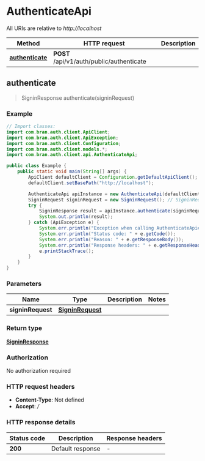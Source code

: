 # AuthenticateApi

All URIs are relative to *http://localhost*

| Method | HTTP request | Description |
|------------- | ------------- | -------------|
| [**authenticate**](AuthenticateApi.md#authenticate) | **POST** /api/v1/auth/public/authenticate |  |



## authenticate

> SigninResponse authenticate(signinRequest)



### Example

```java
// Import classes:
import com.bran.auth.client.ApiClient;
import com.bran.auth.client.ApiException;
import com.bran.auth.client.Configuration;
import com.bran.auth.client.models.*;
import com.bran.auth.client.api.AuthenticateApi;

public class Example {
    public static void main(String[] args) {
        ApiClient defaultClient = Configuration.getDefaultApiClient();
        defaultClient.setBasePath("http://localhost");

        AuthenticateApi apiInstance = new AuthenticateApi(defaultClient);
        SigninRequest signinRequest = new SigninRequest(); // SigninRequest | 
        try {
            SigninResponse result = apiInstance.authenticate(signinRequest);
            System.out.println(result);
        } catch (ApiException e) {
            System.err.println("Exception when calling AuthenticateApi#authenticate");
            System.err.println("Status code: " + e.getCode());
            System.err.println("Reason: " + e.getResponseBody());
            System.err.println("Response headers: " + e.getResponseHeaders());
            e.printStackTrace();
        }
    }
}
```

### Parameters


| Name | Type | Description  | Notes |
|------------- | ------------- | ------------- | -------------|
| **signinRequest** | [**SigninRequest**](SigninRequest.md)|  | |

### Return type

[**SigninResponse**](SigninResponse.md)

### Authorization

No authorization required

### HTTP request headers

- **Content-Type**: Not defined
- **Accept**: */*


### HTTP response details
| Status code | Description | Response headers |
|-------------|-------------|------------------|
| **200** | Default response |  -  |

